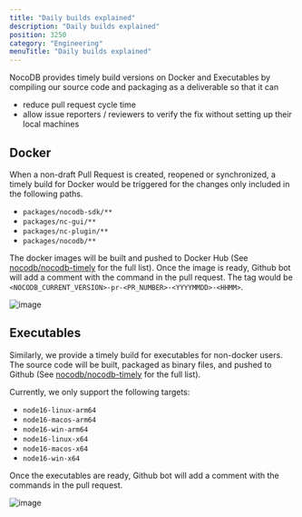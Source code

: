 ```yaml
---
title: "Daily builds explained"
description: "Daily builds explained"
position: 3250
category: "Engineering"
menuTitle: "Daily builds explained"
---
```



NocoDB provides timely build versions on Docker and Executables by compiling our source code and packaging as a deliverable so that it can

- reduce pull request cycle time
- allow issue reporters / reviewers to verify the fix without setting up their local machines

## Docker

When a non-draft Pull Request is created, reopened or synchronized, a timely build for Docker would be triggered for the changes only included in the following paths.

- `packages/nocodb-sdk/**`
- `packages/nc-gui/**`
- `packages/nc-plugin/**`
- `packages/nocodb/**`

The docker images will be built and pushed to Docker Hub (See [nocodb/nocodb-timely](https://hub.docker.com/r/nocodb/nocodb-timely/tags) for the full list). Once the image is ready, Github bot will add a comment with the command in the pull request. The tag would be `<NOCODB_CURRENT_VERSION>-pr-<PR_NUMBER>-<YYYYMMDD>-<HHMM>`. 

![image](https://user-images.githubusercontent.com/35857179/175012097-240dab05-da93-4c4e-87c1-1c36fb1350bd.png)

## Executables

Similarly, we provide a timely build for executables for non-docker users. The source code will be built, packaged as binary files, and pushed to Github (See [nocodb/nocodb-timely](https://github.com/nocodb/nocodb-timely/releases) for the full list). 

Currently, we only support the following targets:

- `node16-linux-arm64`
- `node16-macos-arm64`
- `node16-win-arm64`
- `node16-linux-x64`
- `node16-macos-x64`
- `node16-win-x64`

Once the executables are ready, Github bot will add a comment with the commands in the pull request. 

![image](https://user-images.githubusercontent.com/35857179/175012070-f5f3e7b8-6dc5-4d1c-9f7e-654bc5039521.png)
